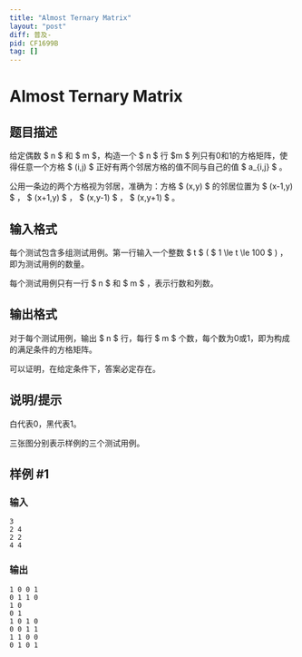 ```yaml
---
title: "Almost Ternary Matrix"
layout: "post"
diff: 普及-
pid: CF1699B
tag: []
---
```


# Almost Ternary Matrix

## 题目描述

给定偶数 $ n $ 和 $ m $，构造一个 $ n $ 行 $m $ 列只有0和1的方格矩阵，使得任意一个方格 $ (i,j) $ 正好有两个邻居方格的值不同与自己的值 $ a_{i,j} $ 。

公用一条边的两个方格视为邻居，准确为：方格 $ (x,y) $ 的邻居位置为 $ (x-1,y) $ ， $ (x+1,y) $ ， $ (x,y-1) $ ， $ (x,y+1) $ 。

## 输入格式

每个测试包含多组测试用例。第一行输入一个整数 $ t $ ( $ 1 \le t \le 100 $ ) ，即为测试用例的数量。

每个测试用例只有一行 $ n $ 和 $ m $ ，表示行数和列数。

## 输出格式

对于每个测试用例，输出 $ n $ 行，每行 $ m $ 个数，每个数为0或1，即为构成的满足条件的方格矩阵。

可以证明，在给定条件下，答案必定存在。

## 说明/提示

白代表0，黑代表1。

三张图分别表示样例的三个测试用例。

## 样例 #1

### 输入

```
3
2 4
2 2
4 4
```

### 输出

```
1 0 0 1
0 1 1 0
1 0
0 1
1 0 1 0
0 0 1 1
1 1 0 0
0 1 0 1
```

